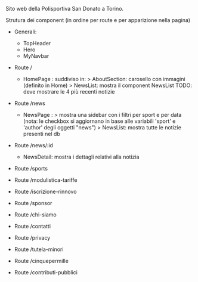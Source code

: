 Sito web della Polisportiva San Donato a Torino. 

Strutura dei component (in ordine per route e per apparizione nella pagina)


- Generali: 
    - TopHeader
    - Hero
    - MyNavbar

- Route /
    - HomePage : suddiviso in:
            > AboutSection: carosello con immagini (definito in Home)
            > NewsList: mostra il component NewsList TODO: deve mostrare le 4 più recenti notizie

- Route /news
    - NewsPage : 
            > mostra una sidebar con i filtri per sport e per data (nota: le checkbox si aggiornano in base alle variabili 'sport' e 'author' degli oggetti "news")
            > NewsList: mostra tutte le notizie presenti nel db

- Route /news/:id
    - NewsDetail: mostra i dettagli relativi alla notizia

- Route /sports

- Route /modulistica-tariffe

- Route /iscrizione-rinnovo

- Route /sponsor

- Route /chi-siamo

- Route /contatti

- Route /privacy

- Route /tutela-minori

- Route /cinquepermille

- Route /contributi-pubblici

